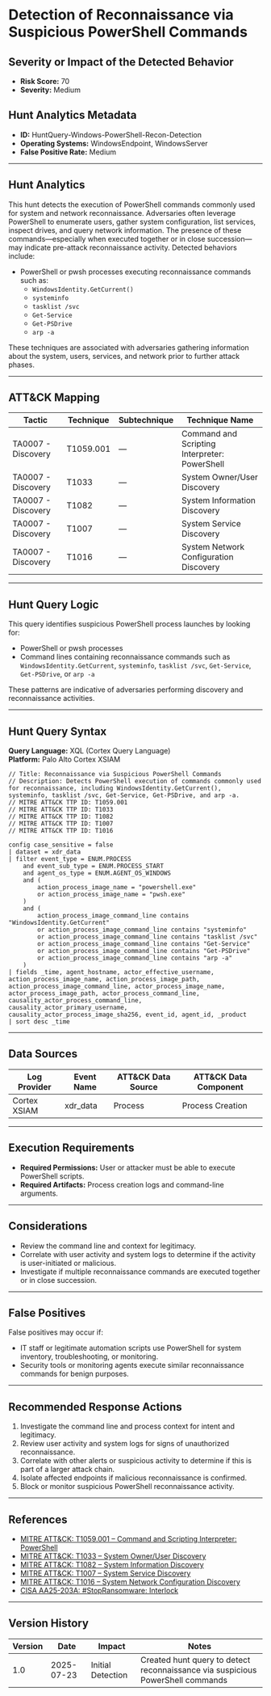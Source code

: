 # Detection of Reconnaissance via Suspicious PowerShell Commands

## Severity or Impact of the Detected Behavior
- **Risk Score:** 70
- **Severity:** Medium

## Hunt Analytics Metadata

- **ID:** HuntQuery-Windows-PowerShell-Recon-Detection
- **Operating Systems:** WindowsEndpoint, WindowsServer
- **False Positive Rate:** Medium

---

## Hunt Analytics

This hunt detects the execution of PowerShell commands commonly used for system and network reconnaissance. Adversaries often leverage PowerShell to enumerate users, gather system configuration, list services, inspect drives, and query network information. The presence of these commands—especially when executed together or in close succession—may indicate pre-attack reconnaissance activity. Detected behaviors include:

- PowerShell or pwsh processes executing reconnaissance commands such as:
  - `WindowsIdentity.GetCurrent()`
  - `systeminfo`
  - `tasklist /svc`
  - `Get-Service`
  - `Get-PSDrive`
  - `arp -a`

These techniques are associated with adversaries gathering information about the system, users, services, and network prior to further attack phases.

---

## ATT&CK Mapping

| Tactic                | Technique   | Subtechnique | Technique Name                                 |
|-----------------------|-------------|--------------|-----------------------------------------------|
| TA0007 - Discovery    | T1059.001   | —            | Command and Scripting Interpreter: PowerShell  |
| TA0007 - Discovery    | T1033       | —            | System Owner/User Discovery                    |
| TA0007 - Discovery    | T1082       | —            | System Information Discovery                   |
| TA0007 - Discovery    | T1007       | —            | System Service Discovery                       |
| TA0007 - Discovery    | T1016       | —            | System Network Configuration Discovery         |

---

## Hunt Query Logic

This query identifies suspicious PowerShell process launches by looking for:

- PowerShell or pwsh processes
- Command lines containing reconnaissance commands such as `WindowsIdentity.GetCurrent`, `systeminfo`, `tasklist /svc`, `Get-Service`, `Get-PSDrive`, or `arp -a`

These patterns are indicative of adversaries performing discovery and reconnaissance activities.

---

## Hunt Query Syntax

**Query Language:** XQL (Cortex Query Language)  
**Platform:** Palo Alto Cortex XSIAM

```xql
// Title: Reconnaissance via Suspicious PowerShell Commands
// Description: Detects PowerShell execution of commands commonly used for reconnaissance, including WindowsIdentity.GetCurrent(), systeminfo, tasklist /svc, Get-Service, Get-PSDrive, and arp -a.
// MITRE ATT&CK TTP ID: T1059.001
// MITRE ATT&CK TTP ID: T1033
// MITRE ATT&CK TTP ID: T1082
// MITRE ATT&CK TTP ID: T1007
// MITRE ATT&CK TTP ID: T1016

config case_sensitive = false
| dataset = xdr_data
| filter event_type = ENUM.PROCESS
    and event_sub_type = ENUM.PROCESS_START
    and agent_os_type = ENUM.AGENT_OS_WINDOWS
    and (
        action_process_image_name = "powershell.exe"
        or action_process_image_name = "pwsh.exe"
    )
    and (
        action_process_image_command_line contains "WindowsIdentity.GetCurrent"
        or action_process_image_command_line contains "systeminfo"
        or action_process_image_command_line contains "tasklist /svc"
        or action_process_image_command_line contains "Get-Service"
        or action_process_image_command_line contains "Get-PSDrive"
        or action_process_image_command_line contains "arp -a"
    )
| fields _time, agent_hostname, actor_effective_username, action_process_image_name, action_process_image_path, action_process_image_command_line, actor_process_image_name, actor_process_image_path, actor_process_command_line, causality_actor_process_command_line, causality_actor_primary_username, causality_actor_process_image_sha256, event_id, agent_id, _product
| sort desc _time
```

---

## Data Sources

| Log Provider   | Event Name | ATT&CK Data Source | ATT&CK Data Component |
|----------------|------------|--------------------|-----------------------|
| Cortex XSIAM   | xdr_data   | Process            | Process Creation      |

---

## Execution Requirements

- **Required Permissions:** User or attacker must be able to execute PowerShell scripts.
- **Required Artifacts:** Process creation logs and command-line arguments.

---

## Considerations

- Review the command line and context for legitimacy.
- Correlate with user activity and system logs to determine if the activity is user-initiated or malicious.
- Investigate if multiple reconnaissance commands are executed together or in close succession.

---

## False Positives

False positives may occur if:

- IT staff or legitimate automation scripts use PowerShell for system inventory, troubleshooting, or monitoring.
- Security tools or monitoring agents execute similar reconnaissance commands for benign purposes.

---

## Recommended Response Actions

1. Investigate the command line and process context for intent and legitimacy.
2. Review user activity and system logs for signs of unauthorized reconnaissance.
3. Correlate with other alerts or suspicious activity to determine if this is part of a larger attack chain.
4. Isolate affected endpoints if malicious reconnaissance is confirmed.
5. Block or monitor suspicious PowerShell reconnaissance activity.

---

## References

- [MITRE ATT&CK: T1059.001 – Command and Scripting Interpreter: PowerShell](https://attack.mitre.org/techniques/T1059/001/)
- [MITRE ATT&CK: T1033 – System Owner/User Discovery](https://attack.mitre.org/techniques/T1033/)
- [MITRE ATT&CK: T1082 – System Information Discovery](https://attack.mitre.org/techniques/T1082/)
- [MITRE ATT&CK: T1007 – System Service Discovery](https://attack.mitre.org/techniques/T1007/)
- [MITRE ATT&CK: T1016 – System Network Configuration Discovery](https://attack.mitre.org/techniques/T1016/)
- [CISA AA25-203A: #StopRansomware: Interlock](https://www.cisa.gov/news-events/cybersecurity-advisories/aa25-203a)

---

## Version History

| Version | Date       | Impact            | Notes                                                                                      |
|---------|------------|-------------------|--------------------------------------------------------------------------------------------|
| 1.0     | 2025-07-23 | Initial Detection | Created hunt query to detect reconnaissance via suspicious PowerShell commands              |
